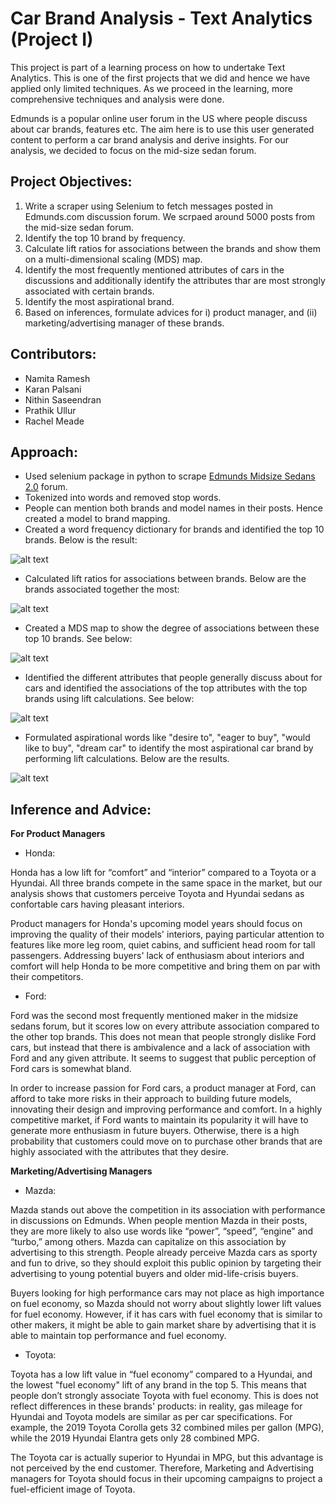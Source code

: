 # Car Brand Analysis - Text Analytics (Project I)

This project is part of a learning process on how to undertake Text Analytics. This is one of the first projects that we did and hence we have applied only limited techniques. As we proceed in the learning, more comprehensive techniques and analysis were done.

Edmunds is a popular online user forum in the US where people discuss about car brands, features etc. The aim here is to use this user generated content to perform a car brand analysis and derive insights. For our analysis, we decided to focus on the mid-size sedan forum.

## Project Objectives:
1. Write a scraper using Selenium to fetch messages posted in Edmunds.com discussion forum. We scrpaed around 5000 posts from the mid-size sedan forum.
2. Identify the top 10 brand by frequency.
3. Calculate lift ratios for associations between the brands and show them on a multi-dimensional scaling (MDS) map.
4. Identify the most frequently mentioned attributes of cars in the discussions and additionally identify the attributes thar are most strongly associated with certain brands.
5. Identify the most aspirational brand.
6. Based on inferences, formulate advices for i) product manager, and (ii) marketing/advertising manager of these brands.

## Contributors:
* Namita Ramesh
* Karan Palsani
* Nithin Saseendran
* Prathik Ullur
* Rachel Meade

## Approach:

* Used selenium package in python to scrape [Edmunds Midsize Sedans 2.0](https://forums.edmunds.com/discussion/7526/general/x/midsize-sedans-2-0/p540) forum.
* Tokenized into words and removed stop words.
* People can mention both brands and model names in their posts. Hence created a model to brand mapping.
* Created a word frequency dictionary for brands and identified the top 10 brands. Below is the result:

![alt text](https://github.com/snithin13/Car-Brand-Analysis/blob/master/Images/image_top10.JPG)

* Calculated lift ratios for associations between brands. Below are the brands associated together the most:

![alt text](https://github.com/snithin13/Car-Brand-Analysis/blob/master/Images/image_top_lift.JPG)

* Created a MDS map to show the degree of associations between these top 10 brands. See below:

![alt text](https://github.com/snithin13/Car-Brand-Analysis/blob/master/Images/mds%20map.JPG)

* Identified the different attributes that people generally discuss about for cars and identified the associations of the top attributes with the top brands using lift calculations. See below:

![alt text](https://github.com/snithin13/Car-Brand-Analysis/blob/master/Images/top_attri%20and%20brand.JPG)

* Formulated aspirational words like "desire to", "eager to buy", "would like to buy", "dream car" to identify the most aspirational car brand by performing lift calculations. Below are the results.

![alt text](https://github.com/snithin13/Car-Brand-Analysis/blob/master/Images/aspirational_brand.JPG)

## Inference and Advice:

**For Product Managers**

* Honda:

Honda has a low lift for “comfort” and “interior” compared to a Toyota or a Hyundai. All three brands compete in the same space in the market, but our analysis shows that customers perceive Toyota and Hyundai sedans as confortable cars having pleasant interiors.

Product managers for Honda's upcoming model years should focus on improving the quality of their models' interiors, paying particular attention to features like more leg room, quiet cabins, and sufficient head room for tall passengers. Addressing buyers' lack of enthusiasm about interiors and comfort will help Honda to be more competitive and bring them on par with their competitors.

* Ford:

Ford was the second most frequently mentioned maker in the midsize sedans forum, but it scores low on every attribute association compared to the other top brands. This does not mean that people strongly dislike Ford cars, but instead that there is ambivalence and a lack of association with Ford and any given attribute. It seems to suggest that public perception of Ford cars is somewhat bland.

In order to increase passion for Ford cars, a product manager at Ford, can afford to take more risks in their approach to building future models, innovating their design and improving performance and comfort. In a highly competitive market, if Ford wants to maintain its popularity it will have to generate more enthusiasm in future buyers. Otherwise, there is a high probability that customers could move on to purchase other brands that are highly associated with the attributes that they desire.

**Marketing/Advertising Managers**

* Mazda:

Mazda stands out above the competition in its association with performance in discussions on Edmunds. When people mention Mazda in their posts, they are more likely to also use words like “power”, “speed”, “engine” and “turbo,” among others. Mazda can capitalize on this association by advertising to this strength. People already perceive Mazda cars as sporty and fun to drive, so they should exploit this public opinion by targeting their advertising to young potential buyers and older mid-life-crisis buyers.

Buyers looking for high performance cars may not place as high importance on fuel economy, so Mazda should not worry about slightly lower lift values for fuel economy. However, if it has cars with fuel economy that is similar to other makers, it might be able to gain market share by advertising that it is able to maintain top performance and fuel economy.

* Toyota:

Toyota has a low lift value in “fuel economy” compared to a Hyundai, and the lowest "fuel economy" lift of any brand in the top 5. This means that people don’t strongly associate Toyota with fuel economy. This is does not reflect differences in these brands' products: in reality, gas mileage for Hyundai and Toyota models are similar as per car specifications. For example, the 2019 Toyota Corolla gets 32 combined miles per gallon (MPG), while the 2019 Hyundai Elantra gets only 28 combined MPG.

The Toyota car is actually superior to Hyundai in MPG, but this advantage is not perceived by the end customer. Therefore, Marketing and Advertising managers for Toyota should focus in their upcoming campaigns to project a fuel-efficient image of Toyota.
